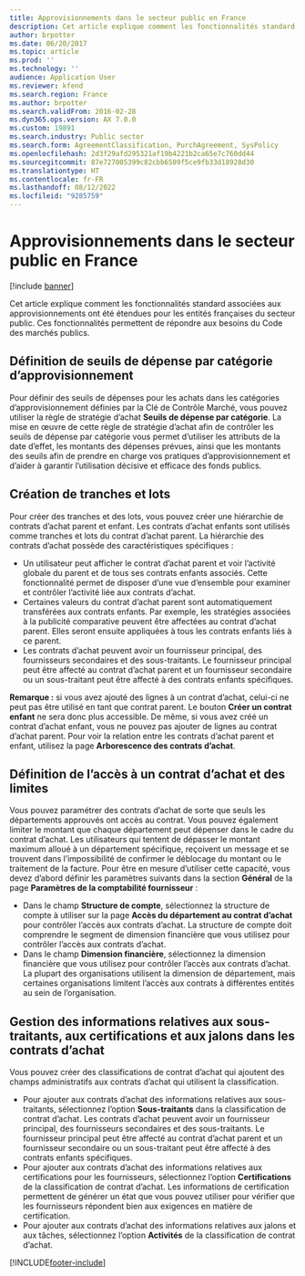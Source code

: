 ```yaml
---
title: Approvisionnements dans le secteur public en France
description: Cet article explique comment les fonctionnalités standard associées aux approvisionnements ont été étendues pour les entités françaises du secteur public. Ces fonctionnalités permettent de répondre aux besoins du Code des marchés publics.
author: brpotter
ms.date: 06/20/2017
ms.topic: article
ms.prod: ''
ms.technology: ''
audience: Application User
ms.reviewer: kfend
ms.search.region: France
ms.author: brpotter
ms.search.validFrom: 2016-02-28
ms.dyn365.ops.version: AX 7.0.0
ms.custom: 19891
ms.search.industry: Public sector
ms.search.form: AgreementClassification, PurchAgreement, SysPolicy
ms.openlocfilehash: 2d3f29afd295321af19b4221b2ca65e7c760dd44
ms.sourcegitcommit: 87e727005399c82cbb6509f5ce9fb33d18928d30
ms.translationtype: HT
ms.contentlocale: fr-FR
ms.lasthandoff: 08/12/2022
ms.locfileid: "9285759"
---
```

# <a name="procurement-and-sourcing-in-the-public-sector-in-france"></a>Approvisionnements dans le secteur public en France

[!include [banner](../includes/banner.md)]

Cet article explique comment les fonctionnalités standard associées aux approvisionnements ont été étendues pour les entités françaises du secteur public. Ces fonctionnalités permettent de répondre aux besoins du Code des marchés publics. 

## <a name="set-spending-thresholds-by-procurement-category"></a>Définition de seuils de dépense par catégorie d’approvisionnement

Pour définir des seuils de dépenses pour les achats dans les catégories d’approvisionnement définies par la Clé de Contrôle Marché, vous pouvez utiliser la règle de stratégie d’achat **Seuils de dépense par catégorie**. La mise en œuvre de cette règle de stratégie d’achat afin de contrôler les seuils de dépense par catégorie vous permet d’utiliser les attributs de la date d’effet, les montants des dépenses prévues, ainsi que les montants des seuils afin de prendre en charge vos pratiques d’approvisionnement et d’aider à garantir l’utilisation décisive et efficace des fonds publics.

## <a name="create-tranches-and-lots"></a>Création de tranches et lots
Pour créer des tranches et des lots, vous pouvez créer une hiérarchie de contrats d’achat parent et enfant. Les contrats d’achat enfants sont utilisés comme tranches et lots du contrat d’achat parent. La hiérarchie des contrats d’achat possède des caractéristiques spécifiques :

-   Un utilisateur peut afficher le contrat d’achat parent et voir l’activité globale du parent et de tous ses contrats enfants associés. Cette fonctionnalité permet de disposer d’une vue d’ensemble pour examiner et contrôler l’activité liée aux contrats d’achat.
-   Certaines valeurs du contrat d’achat parent sont automatiquement transférées aux contrats enfants. Par exemple, les stratégies associées à la publicité comparative peuvent être affectées au contrat d’achat parent. Elles seront ensuite appliquées à tous les contrats enfants liés à ce parent.
-   Les contrats d’achat peuvent avoir un fournisseur principal, des fournisseurs secondaires et des sous-traitants. Le fournisseur principal peut être affecté au contrat d’achat parent et un fournisseur secondaire ou un sous-traitant peut être affecté à des contrats enfants spécifiques.

**Remarque :** si vous avez ajouté des lignes à un contrat d’achat, celui-ci ne peut pas être utilisé en tant que contrat parent. Le bouton **Créer un contrat enfant** ne sera donc plus accessible. De même, si vous avez créé un contrat d’achat enfant, vous ne pouvez pas ajouter de lignes au contrat d’achat parent. Pour voir la relation entre les contrats d’achat parent et enfant, utilisez la page **Arborescence des contrats d’achat**.

## <a name="set-up-purchase-agreement-access-and-limits"></a>Définition de l’accès à un contrat d’achat et des limites
Vous pouvez paramétrer des contrats d’achat de sorte que seuls les départements approuvés ont accès au contrat. Vous pouvez également limiter le montant que chaque département peut dépenser dans le cadre du contrat d’achat. Les utilisateurs qui tentent de dépasser le montant maximum alloué à un département spécifique, reçoivent un message et se trouvent dans l’impossibilité de confirmer le déblocage du montant ou le traitement de la facture. Pour être en mesure d’utiliser cette capacité, vous devez d’abord définir les paramètres suivants dans la section **Général** de la page **Paramètres de la comptabilité fournisseur** :

-   Dans le champ **Structure de compte**, sélectionnez la structure de compte à utiliser sur la page **Accès du département au contrat d’achat** pour contrôler l’accès aux contrats d’achat. La structure de compte doit comprendre le segment de dimension financière que vous utilisez pour contrôler l’accès aux contrats d’achat.
-   Dans le champ **Dimension financière**, sélectionnez la dimension financière que vous utilisez pour contrôler l’accès aux contrats d’achat. La plupart des organisations utilisent la dimension de département, mais certaines organisations limitent l’accès aux contrats à différentes entités au sein de l’organisation.

## <a name="manage-information-about-subcontractors-certifications-and-milestones-on-purchase-agreements"></a>Gestion des informations relatives aux sous-traitants, aux certifications et aux jalons dans les contrats d’achat
Vous pouvez créer des classifications de contrat d’achat qui ajoutent des champs administratifs aux contrats d’achat qui utilisent la classification.

-   Pour ajouter aux contrats d’achat des informations relatives aux sous-traitants, sélectionnez l’option **Sous-traitants** dans la classification de contrat d’achat.  Les contrats d’achat peuvent avoir un fournisseur principal, des fournisseurs secondaires et des sous-traitants. Le fournisseur principal peut être affecté au contrat d’achat parent et un fournisseur secondaire ou un sous-traitant peut être affecté à des contrats enfants spécifiques.
-   Pour ajouter aux contrats d’achat des informations relatives aux certifications pour les fournisseurs, sélectionnez l’option **Certifications** de la classification de contrat d’achat. Les informations de certification permettent de générer un état que vous pouvez utiliser pour vérifier que les fournisseurs répondent bien aux exigences en matière de certification.
-   Pour ajouter aux contrats d’achat des informations relatives aux jalons et aux tâches, sélectionnez l’option **Activités** de la classification de contrat d’achat.







[!INCLUDE[footer-include](../../includes/footer-banner.md)]
